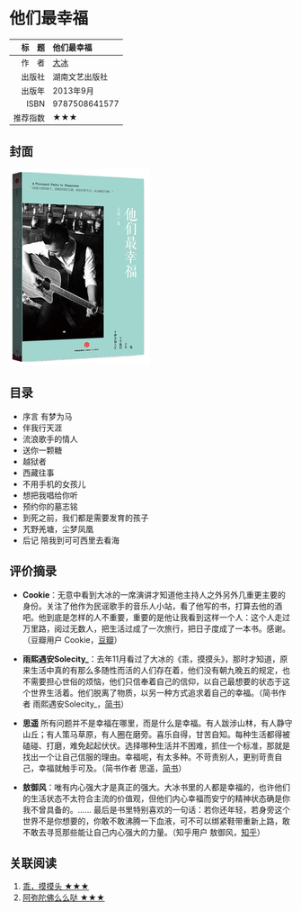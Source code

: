 # 他们最幸福 #

|  标　题 | 他们最幸福                                    |
| ---: | :--------------------------------------- |
|  作　者 | [大冰](http://baike.baidu.com/link?url=8wSOp0vLcmUtfqQMhgBxfGaXvKzS3_l29ErhOWwM5-NEHcnaxTqFOwVa-0gEnQJepdTUZRsZdryObxVWlGWUla) |
|  出版社 | 湖南文艺出版社                                  |
|  出版年 | 2013年9月                                  |
| ISBN | 9787508641577                            |
| 推荐指数 | ★★★                                      |

## 封面 ##
![他们最幸福](../../assets/covers/ta-men-zui-xin-fu---hl&ahp-2013.png "他们最幸福")

## 目录 ##

+ 序言 有梦为马
+ 伴我行天涯
+ 流浪歌手的情人
+ 送你一颗糖
+ 越狱者
+ 西藏往事
+ 不用手机的女孩儿
+ 想把我唱给你听
+ 预约你的墓志铭
+ 到死之前，我们都是需要发育的孩子
+ 艽野羌塘，尘梦凤凰
+ 后记 陪我到可可西里去看海

## 评价摘录 ##

+ **Cookie**：无意中看到大冰的一席演讲才知道他主持人之外另外几重更主要的身份。关注了他作为民谣歌手的音乐人小站，看了他写的书，打算去他的酒吧。他到底是怎样的人不重要，重要的是他让我看到这样一个人：这个人走过万里路，阅过无数人，把生活过成了一次旅行，把日子度成了一本书。感谢。（豆瓣用户 Cookie，[豆瓣](https://www.douban.com/people/Leafior/)）

+ **雨熙遇安Solecity_**：去年11月看过了大冰的《乖，摸摸头》，那时才知道，原来生活中真的有那么多随性而活的人们存在着，他们没有朝九晚五的规定，也不需要担心世俗的烦恼，他们只信奉着自己的信仰，以自己最想要的状态于这个世界生活着。他们脱离了物质，以另一种方式追求着自己的幸福。（简书作者 雨熙遇安Solecity_，[简书](http://www.jianshu.com/p/ef3c4c383ecf)）

+ **思遥** 所有问题并不是幸福在哪里，而是什么是幸福。有人跋涉山林，有人静守山丘；有人策马草原，有人圈在磨旁。喜乐自得，甘苦自知。每种生活都得被磕碰、打磨，难免起起伏伏。选择哪种生活并不困难，抓住一个标准，那就是找出一个让自己信服的理由。幸福呢，有太多种。不苛责别人，更别苛责自己，幸福就触手可及。（简书作者 思遥，[简书](http://www.jianshu.com/p/1a141f3e176c)）

+ **敖御风**：唯有内心强大才是真正的强大。大冰书里的人都是幸福的，也许他们的生活状态不太符合主流的价值观，但他们内心幸福而安宁的精神状态确是你我不曾具备的。…… 最后是书里特别喜欢的一句话：若你还年轻，若身旁这个世界不是你想要的，你敢不敢沸腾一下血液，可不可以绑紧鞋带重新上路，敢不敢去寻觅那些能让自己内心强大的力量。（知乎用户 敖御风，[知乎](https://www.zhihu.com/question/22345417/answer/55304337)）

## 关联阅读 ##

1. [乖，摸摸头 ★★★](guai-mo-mo-tou---hl&amp;ahp-2014.md	"乖，摸摸头")
2. [阿弥陀佛么么哒 ★★★](e-mo-tuo-fo-me-me-da---hl&ahp-2015.md"阿弥陀佛么么哒")
